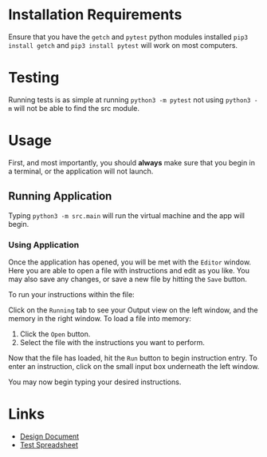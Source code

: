 # Installation Requirements

Ensure that you have the `getch` and `pytest` python modules installed `pip3 install getch` and `pip3 install pytest`
will work on most computers.

# Testing

Running tests is as simple at running `python3 -m pytest` not using `python3 -m` will not be able to find the src
module.

# Usage

First, and most importantly, you should **always** make sure that you begin in a terminal, or the application will not launch.

## Running Application

Typing `python3 -m src.main` will run the virtual machine and the app will begin. 

### Using Application

Once the application has opened, you will be met with the `Editor` window. Here you are able to open a file with instructions and edit as you like.
You may also save any changes, or save a new file by hitting the `Save` button. 

To run your instructions within the file:

Click on the `Running` tab to see your Output view on the left window, and the memory in the right window. 
To load a file into memory:

1. Click the `Open` button.
2. Select the file with the instructions you want to perform.

Now that the file has loaded, hit the `Run` button to begin instruction entry. 
To enter an instruction, click on the small input box underneath the left window. 

You may now begin typing your desired instructions.



# Links

- [Design Document](DESIGN.md)
- [Test Spreadsheet](https://docs.google.com/spreadsheets/d/1QTb8sKVDeXY4Bi7FBApc3YbCMB7P11IFhFzOigon37I/edit?usp=sharing)
